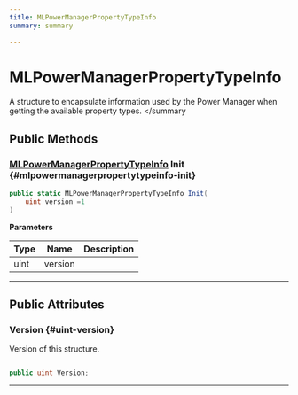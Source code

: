 ```yaml
---
title: MLPowerManagerPropertyTypeInfo
summary: summary 

---
```


# MLPowerManagerPropertyTypeInfo




A structure to encapsulate information used by the Power Manager when getting the available property types. &lt;/summary   





## Public Methods

### [MLPowerManagerPropertyTypeInfo](/versioned_docs/version-14-Jun-2023/unity-api/api/UnityEngine.XR.MagicLeap/MLPowerManager/NativeBindings/UnityEngine.XR.MagicLeap.MLPowerManager.NativeBindings.MLPowerManagerPropertyTypeInfo.md) Init {#mlpowermanagerpropertytypeinfo-init}

```csharp
public static MLPowerManagerPropertyTypeInfo Init(
    uint version =1
)
```


**Parameters**

| Type | Name  | Description  | 
|--|--|--|
| uint |version||






-----------

## Public Attributes

### Version {#uint-version}

Version of this structure. 

```csharp

public uint Version;

```






-----------

